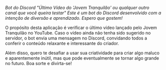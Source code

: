 _Bot do Discord "Último Vídeo do 'Jovem Tranquilão' ou qualquer outro canal que você queira testar"
Este é um bot do Discord desenvolvido com a intenção de diversão e aprendizado. Espero que gostem!_

O propósito desta aplicação é verificar o último vídeo lançado pelo Jovem Tranquilão no YouTube. Caso o vídeo ainda não tenha sido sugerido no servidor, o bot envia uma mensagem no Discord, convidando todos a conferir o conteúdo relaxante e interessante do criador.

Além disso, quero te desafiar a usar sua criatividade para criar algo maluco e aparentemente inútil, mas que pode eventualmente se tornar algo grande no futuro. Boa sorte e divirta-se!
